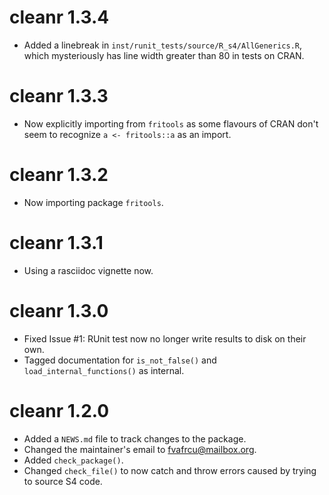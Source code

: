 # cleanr 1.3.4

* Added a linebreak in `inst/runit_tests/source/R_s4/AllGenerics.R`, which
  mysteriously has line width greater than 80 in tests on CRAN.

# cleanr 1.3.3

* Now explicitly importing from `fritools` as some flavours of CRAN don't seem 
  to recognize `a <- fritools::a` as an import.

# cleanr 1.3.2

* Now importing package `fritools`.

# cleanr 1.3.1

* Using a rasciidoc vignette now.

# cleanr 1.3.0

* Fixed Issue #1: RUnit test now no longer write results to disk on their own.
* Tagged documentation for `is_not_false()` and `load_internal_functions()` as
  internal.

# cleanr 1.2.0

* Added a `NEWS.md` file to track changes to the package.
* Changed the maintainer's email to <fvafrcu@mailbox.org>.
* Added `check_package()`.
* Changed `check_file()` to now catch and throw errors caused by trying to source S4 code.

